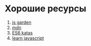 Хорошие ресурсы 
===

1. [js garden](http://bonsaiden.github.io/JavaScript-Garden/)
2. [mdn](https://developer.mozilla.org/en-US/docs/Web/JavaScript)
3. [ES6 katas](http://es6katas.org/)
4. [learn javascript](http://learn.javascript.ru)
